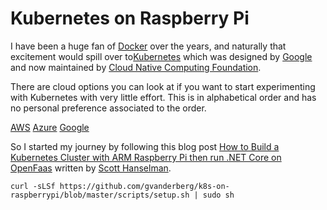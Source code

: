 # Kubernetes on Raspberry Pi

I have been a huge fan of [Docker](https://www.docker.com/) over the years, and naturally that excitement would spill over to[Kubernetes]() which was designed by [Google](https://en.wikipedia.org/wiki/Google) and now maintained by [Cloud Native Computing Foundation](https://en.wikipedia.org/wiki/Cloud_Native_Computing_Foundation).

There are cloud options you can look at if you want to start experimenting with Kubernetes with very little effort.
This is in alphabetical order and has no personal preference associated to the order.

[AWS](https://aws.amazon.com/eks/)
[Azure](https://azure.microsoft.com/en-us/free/kubernetes-service/)
[Google](https://cloud.google.com/kubernetes-engine/)

So I started my journey by following this blog post [How to Build a Kubernetes Cluster with ARM Raspberry Pi then run .NET Core on OpenFaas](https://www.hanselman.com/blog/HowToBuildAKubernetesClusterWithARMRaspberryPiThenRunNETCoreOnOpenFaas.aspx) written by [Scott Hanselman](https://www.hanselman.com/).

```
curl -sLSf https://github.com/gvanderberg/k8s-on-raspberrypi/blob/master/scripts/setup.sh | sudo sh
```